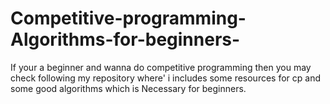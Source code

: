 # Competitive-programming-Algorithms-for-beginners-
If your a beginner and wanna do competitive programming then you may check following my repository where' i  includes some resources for cp and some good algorithms which is Necessary for beginners. 
